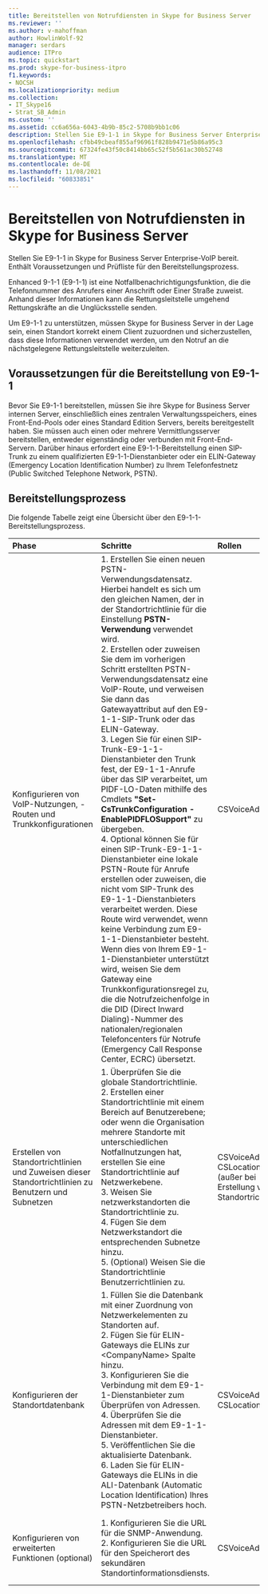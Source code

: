 ```yaml
---
title: Bereitstellen von Notrufdiensten in Skype for Business Server
ms.reviewer: ''
ms.author: v-mahoffman
author: HowlinWolf-92
manager: serdars
audience: ITPro
ms.topic: quickstart
ms.prod: skype-for-business-itpro
f1.keywords:
- NOCSH
ms.localizationpriority: medium
ms.collection:
- IT_Skype16
- Strat_SB_Admin
ms.custom: ''
ms.assetid: cc6a656a-6043-4b9b-85c2-5708b9bb1c06
description: Stellen Sie E9-1-1 in Skype for Business Server Enterprise-VoIP bereit. Enthält Voraussetzungen und Prüfliste für den Bereitstellungsprozess.
ms.openlocfilehash: cfbb49cbeaf855af96961f828b9471e5b86a95c3
ms.sourcegitcommit: 67324fe43f50c8414bb65c52f5b561ac30b52748
ms.translationtype: MT
ms.contentlocale: de-DE
ms.lasthandoff: 11/08/2021
ms.locfileid: "60833851"
---
```

# <a name="deploy-emergency-services-in-skype-for-business-server"></a>Bereitstellen von Notrufdiensten in Skype for Business Server
 
Stellen Sie E9-1-1 in Skype for Business Server Enterprise-VoIP bereit. Enthält Voraussetzungen und Prüfliste für den Bereitstellungsprozess.
  
Enhanced 9-1-1 (E9-1-1) ist eine Notfallbenachrichtigungsfunktion, die die Telefonnummer des Anrufers einer Anschrift oder Einer Straße zuweist. Anhand dieser Informationen kann die Rettungsleitstelle umgehend Rettungskräfte an die Unglücksstelle senden.
  
Um E9-1-1 zu unterstützen, müssen Skype for Business Server in der Lage sein, einen Standort korrekt einem Client zuzuordnen und sicherzustellen, dass diese Informationen verwendet werden, um den Notruf an die nächstgelegene Rettungsleitstelle weiterzuleiten.
  
## <a name="deployment-prerequisites-for-e9-1-1"></a>Voraussetzungen für die Bereitstellung von E9-1-1

Bevor Sie E9-1-1 bereitstellen, müssen Sie ihre Skype for Business Server internen Server, einschließlich eines zentralen Verwaltungsspeichers, eines Front-End-Pools oder eines Standard Edition Servers, bereits bereitgestellt haben. Sie müssen auch einen oder mehrere Vermittlungsserver bereitstellen, entweder eigenständig oder verbunden mit Front-End-Servern. Darüber hinaus erfordert eine E9-1-1-Bereitstellung einen SIP-Trunk zu einem qualifizierten E9-1-1-Dienstanbieter oder ein ELIN-Gateway (Emergency Location Identification Number) zu Ihrem Telefonfestnetz (Public Switched Telephone Network, PSTN).
  
## <a name="deployment-process"></a>Bereitstellungsprozess

Die folgende Tabelle zeigt eine Übersicht über den E9-1-1-Bereitstellungsprozess.
  
|**Phase**|**Schritte**|**Rollen**|**Bereitstellungsdokumentation**|
|:-----|:-----|:-----|:-----|
|Konfigurieren von VoIP-Nutzungen, -Routen und Trunkkonfigurationen  <br/> |1. Erstellen Sie einen neuen PSTN-Verwendungsdatensatz. Hierbei handelt es sich um den gleichen Namen, der in der Standortrichtlinie für die Einstellung **PSTN-Verwendung** verwendet wird. <br/> 2. Erstellen oder zuweisen Sie dem im vorherigen Schritt erstellten PSTN-Verwendungsdatensatz eine VoIP-Route, und verweisen Sie dann das Gatewayattribut auf den E9-1-1-SIP-Trunk oder das ELIN-Gateway.  <br/> 3. Legen Sie für einen SIP-Trunk-E9-1-1-Dienstanbieter den Trunk fest, der E9-1-1-Anrufe über das SIP verarbeitet, um PIDF-LO-Daten mithilfe des Cmdlets **"Set-CsTrunkConfiguration -EnablePIDFLOSupport"** zu übergeben. <br/> 4. Optional können Sie für einen SIP-Trunk-E9-1-1-Dienstanbieter eine lokale PSTN-Route für Anrufe erstellen oder zuweisen, die nicht vom SIP-Trunk des E9-1-1-Dienstanbieters verarbeitet werden. Diese Route wird verwendet, wenn keine Verbindung zum E9-1-1-Dienstanbieter besteht. Wenn dies von Ihrem E9-1-1-Dienstanbieter unterstützt wird, weisen Sie dem Gateway eine Trunkkonfigurationsregel zu, die die Notrufzeichenfolge in die DID (Direct Inward Dialing)-Nummer des nationalen/regionalen Telefoncenters für Notrufe (Emergency Call Response Center, ECRC) übersetzt.  <br/> |CSVoiceAdmin  <br/> |[Konfigurieren einer E9-1-1-VoIP-Route in Skype for Business Server](configure-an-e9-1-1-voice-route.md) <br/> |
|Erstellen von Standortrichtlinien und Zuweisen dieser Standortrichtlinien zu Benutzern und Subnetzen  <br/> |1. Überprüfen Sie die globale Standortrichtlinie.  <br/> 2. Erstellen einer Standortrichtlinie mit einem Bereich auf Benutzerebene; oder wenn die Organisation mehrere Standorte mit unterschiedlichen Notfallnutzungen hat, erstellen Sie eine Standortrichtlinie auf Netzwerkebene.  <br/> 3. Weisen Sie netzwerkstandorten die Standortrichtlinie zu.  <br/> 4. Fügen Sie dem Netzwerkstandort die entsprechenden Subnetze hinzu.  <br/> 5. (Optional) Weisen Sie die Standortrichtlinie Benutzerrichtlinien zu.  <br/> |CSVoiceAdmin  <br/> CSLocationAdmin (außer bei Erstellung von Standortrichtlinien)  <br/> |[Erstellen von Standortrichtlinien in Skype for Business Server](create-location-policies.md) <br/> [Hinzufügen einer Standortrichtlinie zu einem Netzwerkstandort in Skype for Business Server](add-a-location-policy-to-a-network-site.md) <br/> [Zuordnen eines Subnetzes zu einem Netzwerkstandort](deploy-network.md#BKMK_AssociateSubnets) <br/> |
|Konfigurieren der Standortdatenbank  <br/> |1. Füllen Sie die Datenbank mit einer Zuordnung von Netzwerkelementen zu Standorten auf.  <br/> 2. Fügen Sie für ELIN-Gateways die ELINs zur \<CompanyName\> Spalte hinzu.  <br/> 3. Konfigurieren Sie die Verbindung mit dem E9-1-1-Dienstanbieter zum Überprüfen von Adressen.  <br/> 4. Überprüfen Sie die Adressen mit dem E9-1-1-Dienstanbieter.  <br/> 5. Veröffentlichen Sie die aktualisierte Datenbank.  <br/> 6. Laden Sie für ELIN-Gateways die ELINs in die ALI-Datenbank (Automatic Location Identification) Ihres PSTN-Netzbetreibers hoch.  <br/> |CSVoiceAdmin  <br/> CSLocationAdmin  <br/> |[Konfigurieren der Standortdatenbank in Skype for Business Server](configure-the-location-database.md) <br/> |
|Konfigurieren von erweiterten Funktionen (optional)  <br/> |1. Konfigurieren Sie die URL für die SNMP-Anwendung.  <br/> 2. Konfigurieren Sie die URL für den Speicherort des sekundären Standortinformationsdiensts.  <br/> |CSVoiceAdmin  <br/> |[Konfigurieren einer SNMP-Anwendung in Skype for Business Server](configure-an-snmp-application.md) <br/> [Konfigurieren eines sekundären Standortinformationsdiensts in Skype for Business Server](secondary-location-information-service.md) <br/> |
   


